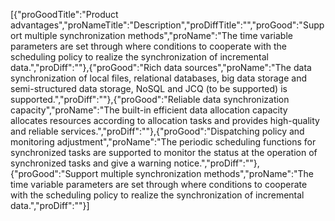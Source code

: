 [{"proGoodTitle":"Product advantages","proNameTitle":"Description","proDiffTitle":"","proGood":"Support multiple synchronization methods","proName":"The time variable parameters are set through where conditions to cooperate with the scheduling policy to realize the synchronization of incremental data.","proDiff":""},{"proGood":"Rich data sources","proName":"The data synchronization of local files, relational databases, big data storage and semi-structured data storage, NoSQL and JCQ (to be supported) is supported.","proDiff":""},{"proGood":"Reliable data synchronization capacity","proName":"The built-in efficient data allocation capacity allocates resources according to allocation tasks and provides high-quality and reliable services.","proDiff":""},{"proGood":"Dispatching policy and monitoring adjustment","proName":"The periodic scheduling functions for synchronized tasks are supported to monitor the status at the operation of synchronized tasks and give a warning notice.","proDiff":""},{"proGood":"Support multiple synchronization methods","proName":"The time variable parameters are set through where conditions to cooperate with the scheduling policy to realize the synchronization of incremental data.","proDiff":""}]